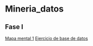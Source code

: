 # Mineria_datos

## Fase I

[Mapa mental 1](https://github.com/EdgarMdlln/Mineria_datos/blob/main/MapaMental_1_1555408.pdf)
[Ejercicio de base de datos](https://github.com/EdgarMdlln/Mineria_datos/blob/main/Equipo_7-Ejercicio%20base%20de%20datos.pdf)
